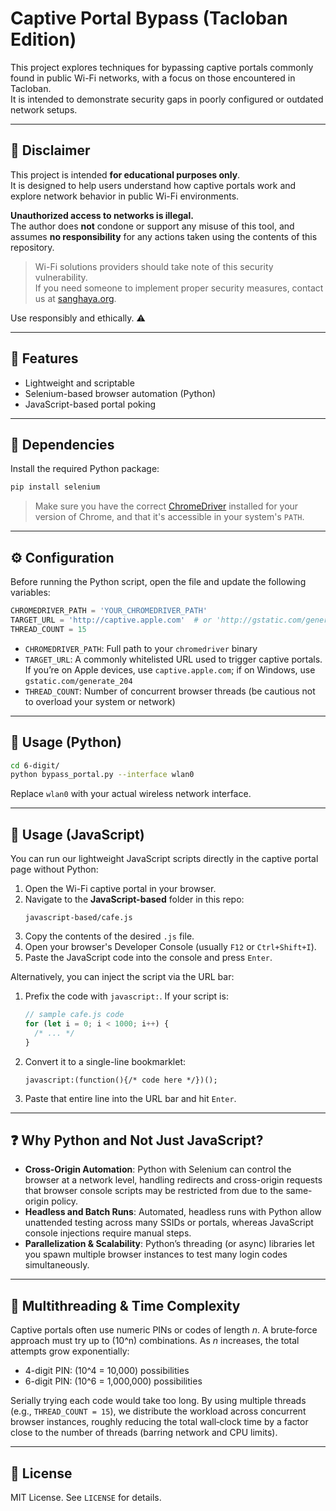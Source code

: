 # Captive Portal Bypass (Tacloban Edition)

This project explores techniques for bypassing captive portals commonly found in public Wi-Fi networks, with a focus on those encountered in Tacloban.  
It is intended to demonstrate security gaps in poorly configured or outdated network setups.

---

## 🚨 Disclaimer

This project is intended **for educational purposes only**.  
It is designed to help users understand how captive portals work and explore network behavior in public Wi-Fi environments.

**Unauthorized access to networks is illegal.**  
The author does **not** condone or support any misuse of this tool, and assumes **no responsibility** for any actions taken using the contents of this repository.

> Wi-Fi solutions providers should take note of this security vulnerability.  
> If you need someone to implement proper security measures, contact us at [sanghaya.org](https://sanghaya.org).

Use responsibly and ethically. ⚠️

---

## 🧠 Features

- Lightweight and scriptable
- Selenium-based browser automation (Python)
- JavaScript-based portal poking

---

## 🔧 Dependencies

Install the required Python package:

```bash
pip install selenium
```

> Make sure you have the correct [ChromeDriver](https://sites.google.com/chromium.org/driver/) installed for your version of Chrome, and that it's accessible in your system's `PATH`.

---

## ⚙️ Configuration

Before running the Python script, open the file and update the following variables:

```python
CHROMEDRIVER_PATH = 'YOUR_CHROMEDRIVER_PATH'
TARGET_URL = 'http://captive.apple.com'  # or 'http://gstatic.com/generate_204'
THREAD_COUNT = 15
```

- `CHROMEDRIVER_PATH`: Full path to your `chromedriver` binary
- `TARGET_URL`: A commonly whitelisted URL used to trigger captive portals. If you’re on Apple devices, use `captive.apple.com`; if on Windows, use `gstatic.com/generate_204`
- `THREAD_COUNT`: Number of concurrent browser threads (be cautious not to overload your system or network)

---

## 🚀 Usage (Python)

```bash
cd 6-digit/
python bypass_portal.py --interface wlan0
```

Replace `wlan0` with your actual wireless network interface.

---

## 🚀 Usage (JavaScript)

You can run our lightweight JavaScript scripts directly in the captive portal page without Python:

1. Open the Wi-Fi captive portal in your browser.
2. Navigate to the **JavaScript-based** folder in this repo:
   ```
   javascript-based/cafe.js
   ```
3. Copy the contents of the desired `.js` file.
4. Open your browser's Developer Console (usually `F12` or `Ctrl+Shift+I`).
5. Paste the JavaScript code into the console and press `Enter`.

Alternatively, you can inject the script via the URL bar:

1. Prefix the code with `javascript:`. If your script is:
   ```js
   // sample cafe.js code
   for (let i = 0; i < 1000; i++) {
     /* ... */
   }
   ```
2. Convert it to a single-line bookmarklet:
   ```text
   javascript:(function(){/* code here */})();
   ```
3. Paste that entire line into the URL bar and hit `Enter`.

---

## ❓ Why Python and Not Just JavaScript?

- **Cross-Origin Automation**: Python with Selenium can control the browser at a network level, handling redirects and cross-origin requests that browser console scripts may be restricted from due to the same-origin policy.
- **Headless and Batch Runs**: Automated, headless runs with Python allow unattended testing across many SSIDs or portals, whereas JavaScript console injections require manual steps.
- **Parallelization & Scalability**: Python’s threading (or async) libraries let you spawn multiple browser instances to test many login codes simultaneously.

---

## 🔄 Multithreading & Time Complexity

Captive portals often use numeric PINs or codes of length _n_. A brute‑force approach must try up to \(10^n\) combinations. As _n_ increases, the total attempts grow exponentially:

- 4-digit PIN: \(10^4 = 10,000\) possibilities
- 6-digit PIN: \(10^6 = 1,000,000\) possibilities

Serially trying each code would take too long. By using multiple threads (e.g., `THREAD_COUNT = 15`), we distribute the workload across concurrent browser instances, roughly reducing the total wall‑clock time by a factor close to the number of threads (barring network and CPU limits).

---

## 📜 License

MIT License. See `LICENSE` for details.


